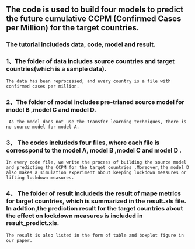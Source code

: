  
The code is used to build four models to predict the future cumulative CCPM (Confirmed Cases per Million) for the target countries.
-----------------------------------  

    
### The tutorial includeds data, code, model and result.
   
  
### 1、The folder of data includes source countries and target countries(which is a sample data).
    The data has been reprocessed, and every country is a file with confirmed cases per million.
          
### 2、The folder of model includes pre-trianed source model for model B ,model C and model D.  
     As the model does not use the transfer learning techniques, there is no source model for model A.

### 3、 The codes includeds four files, where each file is corresspond to the model A, model B ,model C and model D .
    In every code file, we write the process of building the source model and predicting the CCPM for the target countries .Moreover,the model D also makes a simulation experiment about keeping lockdown measures or lifting lockdown measures. 


### 4、 The folder of result includeds the result of mape metrics for target countries, which is summarized in the result.xls file. In addtion,the prediction result for the target countries about the effect on lockdown measures is included in result_predict.xls.  
    The result is also listed in the form of table and boxplot figure in our paper.
